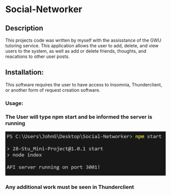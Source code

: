 # Social-Networker

## Description
This projects code was written by myself with the assisstance of the GWU tutoring service. This application allows the user to add, delete, and view users to the system, as well as add or delete friends, thoughts, and reacations to other user posts. 

## Installation:
This software requires the user to have access to Insomnia, Thunderclient, or another form of request creation software.

### Usage:

### The User will type npm start and be informed the server is running
![](./assets/rmeimg/sn1.png)
### Any additional work must be seen in Thunderclient 
